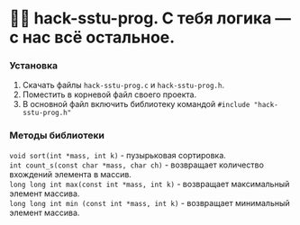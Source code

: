 # 🧑‍🎓 hack-sstu-prog. C тебя логика — с нас всё остальное.

### Установка
1. Скачать файлы `hack-sstu-prog.c` и `hack-sstu-prog.h`.
2. Поместить в корневой файл своего проекта.
3. В основной файл включить библиотеку командой `#include "hack-sstu-prog.h"`

### Методы библиотеки

`void sort(int *mass, int k)` - пузырьковая сортировка. <br />
`int count_s(const char *mass, char ch)` - возвращает количество вхождений элемента в массив. <br />
`long long int max(const int *mass, int k)` - возвращает максимальный элемент массива. <br />
`long long int min (const int *mass, int k)` - возвращает минимальный элемент массива. <br />
